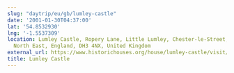 ```yaml
---
slug: "daytrip/eu/gb/lumley-castle"
date: '2001-01-30T04:37:00'
lat: '54.8532930'
lng: '-1.5537309'
location: Lumley Castle, Ropery Lane, Little Lumley, Chester-le-Street, County Durham,
  North East, England, DH3 4NX, United Kingdom
external_url: https://www.historichouses.org/house/lumley-castle/visit/
title: Lumley Castle
---
```



